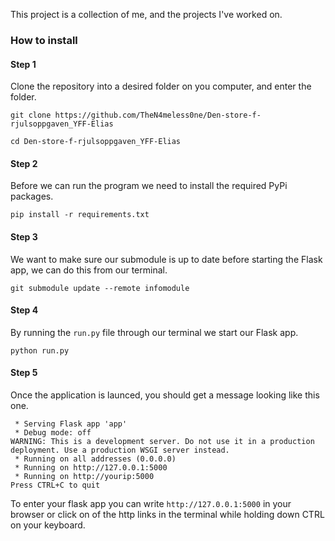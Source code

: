 This project is a collection of me, and the projects I've worked on.

### How to install
#### Step 1
Clone the repository into a desired folder on you computer, and enter the folder.
``` Shell
git clone https://github.com/TheN4meless0ne/Den-store-f-rjulsoppgaven_YFF-Elias
```

``` Shell
cd Den-store-f-rjulsoppgaven_YFF-Elias
```

#### Step 2
Before we can run the program we need to install the required PyPi packages.
``` Shell
pip install -r requirements.txt
```

#### Step 3
We want to make sure our submodule is up to date before starting the Flask app, we can do this from our terminal.
``` Shell
git submodule update --remote infomodule
```

#### Step 4
By running the `run.py` file through our terminal we start our Flask app.
``` Shell
python run.py
```

#### Step 5
Once the application is launced, you should get a message looking like this one.
``` Output
 * Serving Flask app 'app'
 * Debug mode: off
WARNING: This is a development server. Do not use it in a production deployment. Use a production WSGI server instead.
 * Running on all addresses (0.0.0.0)
 * Running on http://127.0.0.1:5000
 * Running on http://yourip:5000
Press CTRL+C to quit
```

To enter your flask app you can write `http://127.0.0.1:5000` in your browser or click on of the http links in the terminal while holding down CTRL on your keyboard.
